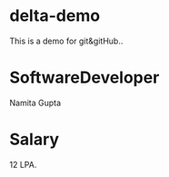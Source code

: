 # delta-demo

This is a demo for git&amp;gitHub..

# SoftwareDeveloper

Namita Gupta

# Salary

12 LPA.
